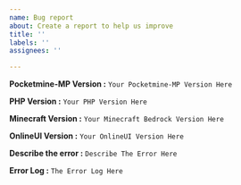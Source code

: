 ```yaml
---
name: Bug report
about: Create a report to help us improve
title: ''
labels: ''
assignees: ''

---
```


**Pocketmine-MP Version :**
```Your Pocketmine-MP Version Here```

**PHP Version :**
```Your PHP Version Here```

**Minecraft Version :**
```Your Minecraft Bedrock Version Here```

**OnlineUI Version :**
```Your OnlineUI Version Here```

**Describe the error :**
```Describe The Error Here```

**Error Log :**
```The Error Log Here```
